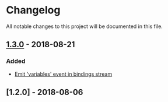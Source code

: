 # Changelog
All notable changes to this project will be documented in this file.

<a name="1.3.0"></a>
## [1.3.0](https://github.com/rubensworks/sparqljson-parse.js/compare/v1.2.0...v1.3.0) - 2018-08-21
### Added
- [Emit 'variables' event in bindings stream](https://github.com/rubensworks/sparqljson-parse.js/commit/b2421decfded34fb68e7ebacabf887f6063aa531)

<a name="1.2.0"></a>
## [1.2.0] - 2018-08-06
